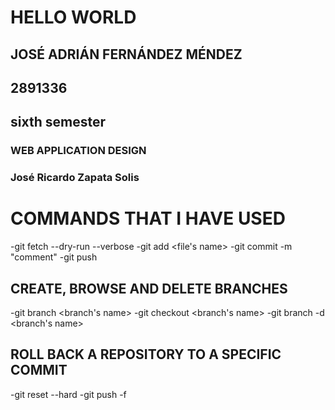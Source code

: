 # HELLO WORLD
## JOSÉ ADRIÁN FERNÁNDEZ MÉNDEZ
## 2891336
## sixth semester

### WEB APPLICATION DESIGN
### José Ricardo Zapata Solis

# COMMANDS THAT I HAVE USED
-git fetch --dry-run --verbose
-git add <file's name>
-git commit -m "comment"
-git push
## CREATE, BROWSE AND DELETE BRANCHES
-git branch <branch's name>
-git checkout <branch's name>
-git branch -d <branch's name>
## ROLL BACK A REPOSITORY TO A SPECIFIC COMMIT
-git reset --hard <old-commit-id>
-git push -f <remote-name> <branch-name>
